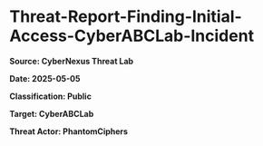 # Threat-Report-Finding-Initial-Access-CyberABCLab-Incident

**Source: CyberNexus Threat Lab**

**Date: 2025-05-05**

**Classification: Public**

**Target: CyberABCLab**

**Threat Actor: PhantomCiphers**

